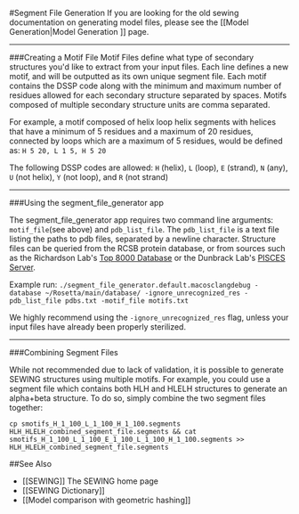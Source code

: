 #Segment File Generation
If you are looking for the old sewing documentation on generating model files, please see the [[Model Generation|Model Generation ]] page.


----------------------
###Creating a Motif File
Motif Files define what type of secondary structures you'd like to extract from your input files.
Each line defines a new motif, and will be outputted as its own unique segment file. Each motif contains the DSSP code along with the minimum and maximum number of residues allowed for each secondary structure separated by spaces. Motifs composed of multiple secondary structure units are comma separated. 

For example, a motif composed of helix loop helix segments with helices that have a minimum of 5 residues and a maximum of 20 residues, connected by loops which are a maximum of 5 residues, would be defined as: ```H 5 20, L 1 5, H 5 20```

The following DSSP codes are allowed: ```H``` (helix), ```L``` (loop), ```E``` (strand), ```N``` (any), ```U``` (not helix), ```Y``` (not loop), and ```R``` (not strand)

----------------------
###Using the segment_file_generator app

The segment_file_generator app requires two command line arguments: ```motif_file```(see above) and ```pdb_list_file```. The ```pdb_list_file``` is a text file listing the paths to pdb files, separated by a newline character. Structure files can be queried from the RCSB protein database, or from sources such as the Richardson Lab's [Top 8000 Database](http://kinemage.biochem.duke.edu/databases/top8000.php) or the Dunbrack Lab's [PISCES Server](http://dunbrack.fccc.edu/PISCES.php).

Example run:
```./segment_file_generator.default.macosclangdebug -database ~/Rosetta/main/database/ -ignore_unrecognized_res -pdb_list_file pdbs.txt -motif_file motifs.txt```

We highly recommend using the ```-ignore_unrecognized_res``` flag, unless your input files have already been properly sterilized.

----------------------
###Combining Segment Files

While not recommended due to lack of validation, it is possible to generate SEWING structures using multiple motifs. For example, you could use a segment file which contains both HLH and HLELH structures to generate an alpha+beta structure. To do so, simply combine the two segment files together:

```cp smotifs_H_1_100_L_1_100_H_1_100.segments HLH_HLELH_combined_segment_file.segments && cat smotifs_H_1_100_L_1_100_E_1_100_L_1_100_H_1_100.segments >> HLH_HLELH_combined_segment_file.segments```


##See Also
* [[SEWING]] The SEWING home page
* [[SEWING Dictionary]]
* [[Model comparison with geometric hashing]]